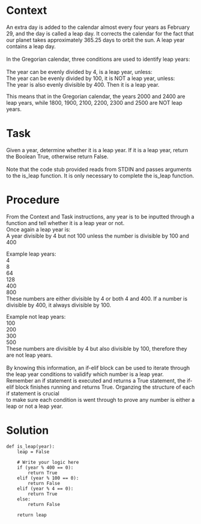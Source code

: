 # Context
An extra day is added to the calendar almost every four years as February 29, and the day is called a leap day. It corrects the calendar for the fact that our planet takes approximately 365.25 days to orbit the sun. A leap year contains a leap day.<br>
<br>
In the Gregorian calendar, three conditions are used to identify leap years:<br>
<br>
    The year can be evenly divided by 4, is a leap year, unless: <br>
        The year can be evenly divided by 100, it is NOT a leap year, unless: <br>
            The year is also evenly divisible by 400. Then it is a leap year. <br>

This means that in the Gregorian calendar, the years 2000 and 2400 are leap years, while 1800, 1900, 2100, 2200, 2300 and 2500 are NOT leap years. <br>

# Task
Given a year, determine whether it is a leap year. If it is a leap year, return the Boolean True, otherwise return False. <br>
<br>
Note that the code stub provided reads from STDIN and passes arguments to the is_leap function. It is only necessary to complete the is_leap function. 

# Procedure
From the Context and Task instructions, any year is to be inputted through a function and tell whether it is a leap year or not. <br>
Once again a leap year is: <br>
A year divisible by 4 but not 100 unless the number is divisible by 100 and 400 <br>

Example leap years: <br>
4 <br>
8 <br>
64 <br>
128 <br>
400 <br>
800 <br>
These numbers are either divisible by 4 or both 4 and 400. If a number is divisible by 400, it always divisible by 100. <br>

Example not leap years: <br>
100 <br>
200 <br>
300 <br>
500 <br>
These numbers are divisible by 4 but also divisible by 100, therefore they are not leap years. <br>
<br>
By knowing this information, an if-elif block can be used to iterate through the leap year conditions to validify which number is a leap year. <br>
Remember an if statement is executed and returns a True statement, the if-elif block finishes running and returns True. Organzing the structure of each if statement is crucial<br>
to make sure each condition is went through to prove any number is either a leap or not a leap year. 

# Solution
```
def is_leap(year):
    leap = False
    
    # Write your logic here
    if (year % 400 == 0):
        return True
    elif (year % 100 == 0):
        return False
    elif (year % 4 == 0):
        return True
    else:
        return False
    
    return leap
```
